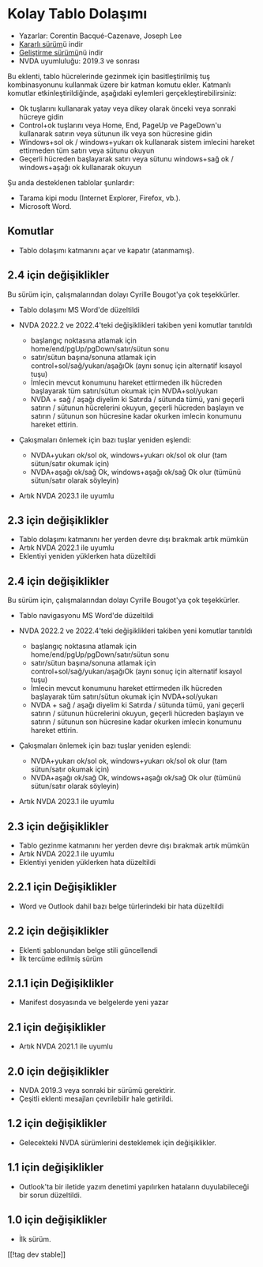 # Kolay Tablo Dolaşımı #

* Yazarlar: Corentin Bacqué-Cazenave, Joseph Lee
* [Kararlı sürüm][1]ü indir
* [Geliştirme sürümü][2]nü indir
* NVDA uyumluluğu: 2019.3 ve sonrası

Bu eklenti, tablo hücrelerinde gezinmek için basitleştirilmiş tuş
kombinasyonunu kullanmak üzere bir katman komutu ekler. Katmanlı komutlar
etkinleştirildiğinde, aşağıdaki eylemleri gerçekleştirebilirsiniz:

* Ok tuşlarını kullanarak yatay veya dikey olarak önceki veya sonraki
  hücreye gidin
* Control+ok tuşlarını veya Home, End, PageUp ve PageDown'u kullanarak
  satırın veya sütunun ilk veya son hücresine gidin
* Windows+sol ok / windows+yukarı ok kullanarak sistem imlecini hareket
  ettirmeden tüm satırı veya sütunu okuyun
* Geçerli hücreden başlayarak satırı veya sütunu windows+sağ ok /
  windows+aşağı ok kullanarak okuyun

Şu anda desteklenen tablolar şunlardır:

* Tarama kipi modu (Internet Explorer, Firefox, vb.).
* Microsoft Word.

## Komutlar

* Tablo dolaşımı katmanını açar ve kapatır (atanmamış).

## 2.4 için değişiklikler

Bu sürüm için, çalışmalarından dolayı Cyrille Bougot'ya çok teşekkürler.

* Tablo dolaşımı MS Word'de düzeltildi
* NVDA 2022.2 ve 2022.4'teki değişiklikleri takiben yeni komutlar tanıtıldı

    * başlangıç ​​noktasına atlamak için home/end/pgUp/pgDown/satır/sütun
      sonu
    * satır/sütun başına/sonuna atlamak için control+sol/sağ/yukarı/aşağıOk
      (aynı sonuç için alternatif kısayol tuşu)
    * İmlecin mevcut konumunu hareket ettirmeden ilk hücreden başlayarak tüm
      satırı/sütun okumak için NVDA+sol/yukarı
    * NVDA + sağ / aşağı diyelim ki Satırda / sütunda tümü, yani geçerli
      satırın / sütunun hücrelerini okuyun, geçerli hücreden başlayın ve
      satırın / sütunun son hücresine kadar okurken imlecin konumunu hareket
      ettirin.

* Çakışmaları önlemek için bazı tuşlar yeniden eşlendi:

    * NVDA+yukarı ok/sol ok, windows+yukarı ok/sol ok olur (tam sütun/satır
      okumak için)
    * NVDA+aşağı ok/sağ Ok, windows+aşağı ok/sağ Ok olur (tümünü sütun/satır
      olarak söyleyin)

* Artık NVDA 2023.1 ile uyumlu

## 2.3 için değişiklikler

* Tablo dolaşımı katmanını her yerden devre dışı bırakmak artık mümkün
* Artık NVDA 2022.1 ile uyumlu
* Eklentiyi yeniden yüklerken hata düzeltildi

## 2.4 için değişiklikler

Bu sürüm için, çalışmalarından dolayı Cyrille Bougot'ya çok teşekkürler.

* Tablo navigasyonu MS Word'de düzeltildi
* NVDA 2022.2 ve 2022.4'teki değişiklikleri takiben yeni komutlar tanıtıldı

    * başlangıç ​​noktasına atlamak için home/end/pgUp/pgDown/satır/sütun
      sonu
    * satır/sütun başına/sonuna atlamak için control+sol/sağ/yukarı/aşağıOk
      (aynı sonuç için alternatif kısayol tuşu)
    * İmlecin mevcut konumunu hareket ettirmeden ilk hücreden başlayarak tüm
      satırı/sütun okumak için NVDA+sol/yukarı
    * NVDA + sağ / aşağı diyelim ki Satırda / sütunda tümü, yani geçerli
      satırın / sütunun hücrelerini okuyun, geçerli hücreden başlayın ve
      satırın / sütunun son hücresine kadar okurken imlecin konumunu hareket
      ettirin.

* Çakışmaları önlemek için bazı tuşlar yeniden eşlendi:

    * NVDA+yukarı ok/sol ok, windows+yukarı ok/sol ok olur (tam sütun/satır
      okumak için)
    * NVDA+aşağı ok/sağ Ok, windows+aşağı ok/sağ Ok olur (tümünü sütun/satır
      olarak söyleyin)

* Artık NVDA 2023.1 ile uyumlu

## 2.3 için değişiklikler

* Tablo gezinme katmanını her yerden devre dışı bırakmak artık mümkün
* Artık NVDA 2022.1 ile uyumlu
* Eklentiyi yeniden yüklerken hata düzeltildi

## 2.2.1 için Değişiklikler

* Word ve Outlook dahil bazı belge türlerindeki bir hata düzeltildi

## 2.2 için değişiklikler

* Eklenti şablonundan belge stili güncellendi
* İlk tercüme edilmiş sürüm

## 2.1.1 için Değişiklikler

* Manifest dosyasında  ve belgelerde yeni yazar

## 2.1 için değişiklikler

* Artık NVDA 2021.1 ile uyumlu

## 2.0 için değişiklikler

* NVDA 2019.3 veya sonraki bir sürümü gerektirir.
* Çeşitli eklenti mesajları çevrilebilir hale getirildi.

## 1.2 için değişiklikler

* Gelecekteki NVDA sürümlerini desteklemek için değişiklikler.

## 1.1 için değişiklikler

* Outlook'ta bir iletide yazım denetimi yapılırken hataların duyulabileceği
  bir sorun düzeltildi.

## 1.0 için değişiklikler

*   İlk sürüm.

[[!tag dev stable]]

[1]: https://www.nvaccess.org/addonStore/legacy?file=etn

[2]: https://www.nvaccess.org/addonStore/legacy?file=etn-dev
